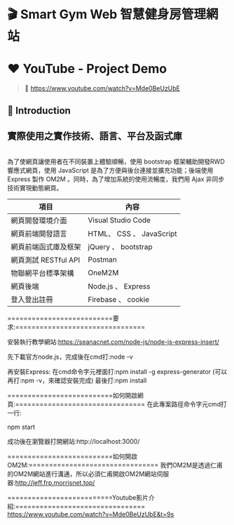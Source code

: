 # :clapper: Smart Gym Web 智慧健身房管理網站 #
# :heart: YouTube - Project Demo
> 🔗 https://www.youtube.com/watch?v=Mde0BeUzUbE

## :dart: Introduction ##
## 實際使用之實作技術、語言、平台及函式庫 ##
<br />為了使網頁讓使用者在不同裝置上體驗順暢，使用 bootstrap 框架輔助開發RWD響應式網頁，使用 JavaScript 是為了方便與後台連接並擴充功能；後端使用
Express 製作 OM2M 。同時，為了增加系統的使用流暢度，我們用 Ajax 非同步技術實現動態網頁。

| 項目 | 內容 |
| --- | --- |
| 網頁開發環境介面 | Visual Studio Code |
| 網頁前端開發語言 | HTML、 CSS 、 JavaScript |
| 網頁前端函式庫及框架 | jQuery 、 bootstrap |
| 網頁測試 RESTful API | Postman |
| 物聯網平台標準架構 | OneM2M |
| 網頁後端 | Node.js 、 Express |
| 登入登出註冊 | Firebase 、 cookie |

==========================要求:================================

安裝執行教學網站:https://seanacnet.com/node-js/node-js-express-insert/

先下載官方node.js，完成後在cmd打:node -v

再安裝Express:
在cmd命令字元裡面打:npm install -g express-generator
(可以再打:npm -v，來確認安裝完成)
最後打:npm install

==========================如何開啟網頁:================================
在此專案路徑命令字元cmd打一行:

npm start

成功後在瀏覽器打開網站:http://localhost:3000/

==========================如何開啟OM2M:================================
我們OM2M是透過仁甫的OM2M網站進行溝通，所以必須仁甫開啟OM2M網站伺服器:http://jeff.frp.morrisnet.top/

==========================Youtube影片介紹:================================
https://www.youtube.com/watch?v=Mde0BeUzUbE&t=9s
